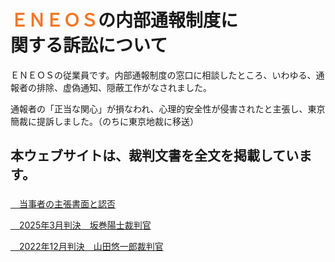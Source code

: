 # <span style="color: #f37726;">ＥＮＥＯＳ</span>の内部通報制度に<br>関する訴訟について

ＥＮＥＯＳの従業員です。内部通報制度の窓口に相談したところ、いわゆる、通報者の排除、虚偽通知、隠蔽工作がなされました。

通報者の「正当な関心」が損なわれ、心理的安全性が侵害されたと主張し、東京簡裁に提訴しました。（のちに東京地裁に移送）


## 本ウェブサイトは、裁判文書を全文を掲載しています。

<p style="margin-top: 1.6em;"><a href="https://minnanosaiban.github.io/eneos-saiban/argument.html" class="arrow-link">
  <span class="arrow"><i class="fa-solid fa-angles-right"></i>　</span>当事者の主張書面と認否
</a>

<p><a href="https://minnanosaiban.github.io/eneos-saiban/judgment2025.html" class="arrow-link">
  <span class="arrow"><i class="fa-solid fa-angles-right"></i>　</span>2025年3月判決　坂巻陽士裁判官
<p></a>

<p><a href="https://minnanosaiban.github.io/eneos-saiban/judgment2022.html" class="arrow-link">
  <span class="arrow"><i class="fa-solid fa-angles-right"></i>　</span>2022年12月判決　山田悠一郎裁判官
</a>